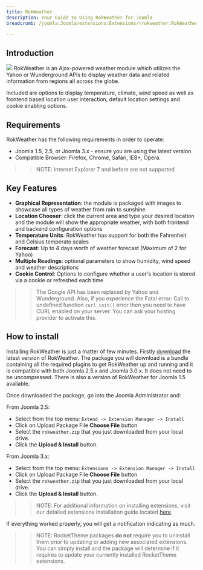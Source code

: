 ```yaml
---
title: RokWeather
description: Your Guide to Using RokWeather for Joomla
breadcrumb: /joomla:Joomla/extensions:Extensions/!rokweather:RokWeather

---
```


Introduction
-----
![][rokweather]
RokWeather is an Ajax-powered weather module which utilizes the Yahoo or Wunderground APIs to display weather data and related information from regions all across the globe.

Included are options to display temperature, climate, wind speed as well as frontend based location user interaction, default location settings and cookie enabling options.

Requirements
------------
RokWeather has the following requirements in order to operate:

* Joomla 1.5, 2.5, or Joomla 3.x - ensure you are using the latest version
* Compatible Browser: Firefox, Chrome, Safari, IE8+, Opera.

>> NOTE: Internet Explorer 7 and before are not supported

Key Features
------------
* **Graphical Representation**: the module is packaged with images to showcase all types of weather from rain to sunshine
* **Location Chooser**: click the current area and type your desired location and the module will show the appropriate weather, with both frontend and backend configuration options
* **Temperature Units**: RokWeather has support for both the Fahrenheit and Celsius temperate scales
* **Forecast**: Up to 4 days worth of weather forecast (Maximum of 2 for Yahoo)
* **Multiple Readings**: optional parameters to show humidity, wind speed and weather descriptions
* **Cookie Control**: Options to configure whether a user's location is stored via a cookie or refreshed each time

>> The Google API has been replaced by Yahoo and Wunderground.  Also, if you experience the Fatal error: Call to undefined function `curl_init()` error then you need to have CURL enabled on your server. You can ask your hosting provider to activate this.

How to install
--------------
Installing RokWeather is just a matter of few minutes. Firstly [download][rokweather-download] the latest version of RokWeather. The package you will download is a bundle containing all the required plugins to get RokWeather up and running and it is compatible with both Joomla 2.5.x and Joomla 3.0.x. It does not need to be uncompressed. There is also a version of RokWeather for Joomla 1.5 available.

Once downloaded the package, go into the Joomla Administrator and:

From Joomla 2.5:

* Select from the top menu: `Extend -> Extension Manager -> Install`
* Click on Upload Package File **Choose File** button
* Select the `rokweather.zip` that you just downloaded from your local drive.
* Click the **Upload & Install** button.

From Joomla 3.x:

* Select from the top menu: `Extensions -> Extension Manager -> Install`
* Click on Upload Package File **Choose File** button
* Select the `rokweather.zip` that you just downloaded from your local drive.
* Click the **Upload & Install** button.

>> NOTE: For additional information on installing extensions, visit our detailed extensions installation guide located [here][install].

If everything worked properly, you will get a notification indicating as much.

>> NOTE: RocketTheme packages **do not** require you to uninstall them prior to updating or adding new associated extensions. You can simply install and the package will determine if it requires to update your currently installed RocketTheme extensions.

[featured]: assets/roksprocket-layout.png
[rokweather-download]: http://www.rockettheme.com/extensions-downloads/club/1003-rokweather
[install]: ../../platform/extensions.md#how-to-install-an-extension
[rokweather]: assets/rokweather.png
[details]: assets/rokweather_details.png